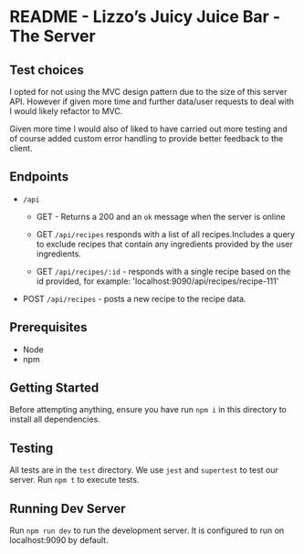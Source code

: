 # README - Lizzo’s Juicy Juice Bar - The Server

## Test choices

I opted for not using the MVC design pattern due to the size of this server API. However if given more time and further data/user requests to deal with I would likely refactor to MVC.

Given more time I would also of liked to have carried out more testing and of course added custom error handling to provide better feedback to the client.


## Endpoints

- `/api`
  - GET - Returns a 200 and an `ok` message when the server is online

  - GET `/api/recipes`  responds with a list of all recipes.Includes a query to exclude recipes that contain any ingredients provided by the user ingredients.

  - GET `/api/recipes/:id` - responds with a single recipe based on the id provided, for example: 'localhost:9090/api/recipes/recipe-111'

 - POST `/api/recipes` - posts a new recipe to the recipe data.

## Prerequisites

- Node
- npm

## Getting Started

Before attempting anything, ensure you have run `npm i` in this directory to install all dependencies.

## Testing

All tests are in the `test` directory. We use `jest` and `supertest` to test our server. Run `npm t` to execute tests.

## Running Dev Server

Run `npm run dev` to run the development server. It is configured to run on localhost:9090 by default.





